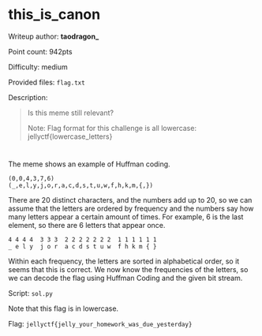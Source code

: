 # this_is_canon 
Writeup author: **taodragon_**

Point count: 942pts

Difficulty: medium

Provided files: `flag.txt`

Description:
> Is this meme still relevant?
> 
> Note: Flag format for this challenge is all lowercase: jellyctf{lowercase_letters}

# 

The meme shows an example of Huffman coding.
```
(0,0,4,3,7,6)
(_,e,l,y,j,o,r,a,c,d,s,t,u,w,f,h,k,m,{,})
```
There are 20 distinct characters, and the numbers add up to 20, so we can assume that the letters are ordered by frequency and the numbers say how many letters appear a certain amount of times. For example, 6 is the last element, so there are 6 letters that appear once.
```
4 4 4 4  3 3 3  2 2 2 2 2 2 2  1 1 1 1 1 1
_ e l y  j o r  a c d s t u w  f h k m { }
```
Within each frequency, the letters are sorted in alphabetical order, so it seems that this is correct.
We now know the frequencies of the letters, so we can decode the flag using Huffman Coding and the given bit stream.

Script: `sol.py`

Note that this flag is in lowercase.

Flag: `jellyctf{jelly_your_homework_was_due_yesterday}`
